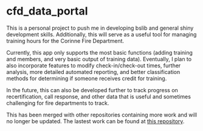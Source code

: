 # cfd_data_portal
This is a personal project to push me in developing bslib and general shiny development skills. Additionally, this will serve as a useful tool for managing training hours for the Corinne Fire Department.

Currently, this app only supports the most basic functions (adding training and members, and very basic output of training data). Eventually, I plan to also incorporate features to modify check-in/check-out times, further analysis, more detailed automated reporting, and better classification methods for determining if someone receives credit for training.

In the future, this can also be developed further to track progress on recertification, call response, and other data that is useful and sometimes challenging for fire departments to track.

This has been merged with other repositories containing more work and will no longer be updated. The lastest work can be found at [this repository](https://github.com/JosephRichey/fire-data).
